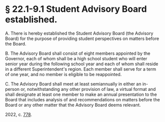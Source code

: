 # § 22.1-9.1 Student Advisory Board established.

<p>A. There is hereby established the Student Advisory Board (the Advisory Board) for the purpose of providing student perspectives on matters before the Board.</p><p>B. The Advisory Board shall consist of eight members appointed by the Governor, each of whom shall be a high school student who will enter senior year during the following school year and each of whom shall reside in a different Superintendent's region. Each member shall serve for a term of one year, and no member is eligible to be reappointed.</p><p>C. The Advisory Board shall meet at least semiannually in either an in-person or, notwithstanding any other provision of law, a virtual format and shall designate at least one member to make an annual presentation to the Board that includes analysis of and recommendations on matters before the Board or any other matter that the Advisory Board deems relevant.</p><p>2022, c. <a href='http://lis.virginia.gov/cgi-bin/legp604.exe?221+ful+CHAP0778'>778</a>.</p>